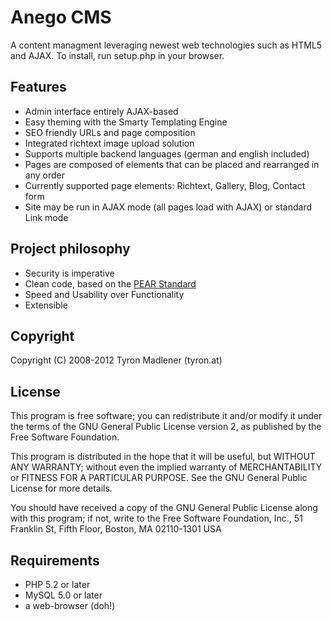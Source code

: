 Anego CMS
=========

A content managment leveraging newest web technologies such as HTML5 and AJAX.
To install, run setup.php in your browser.


Features
--------

* Admin interface entirely AJAX-based
* Easy theming with the Smarty Templating Engine
* SEO friendly URLs and page composition
* Integrated richtext image upload solution 
* Supports multiple backend languages (german and english included)
* Pages are composed of elements that can be placed and rearranged in any order
* Currently supported page elements: Richtext, Gallery, Blog, Contact form
* Site may be run in AJAX mode (all pages load with AJAX) or standard Link mode


Project philosophy
------------------

* Security is imperative
* Clean code, based on the [PEAR Standard](http://pear.php.net/manual/en/standards.php)
* Speed and Usability over Functionality
* Extensible


Copyright
---------

Copyright (C) 2008-2012 Tyron Madlener (tyron.at)


License
-------

This program is free software; you can redistribute it and/or modify it under
the terms of the GNU General Public License version 2, as published by the
Free Software Foundation.

This program is distributed in the hope that it will be useful, but WITHOUT
ANY WARRANTY; without even the implied warranty of MERCHANTABILITY or FITNESS
FOR A PARTICULAR PURPOSE.  See the GNU General Public License for more
details.

You should have received a copy of the GNU General Public License along with
this program; if not, write to the Free Software Foundation, Inc., 51 Franklin
St, Fifth Floor, Boston, MA  02110-1301  USA

Requirements
------------

* PHP 5.2 or later
* MySQL 5.0 or later
* a web-browser (doh!)